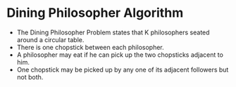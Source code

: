 # Dining Philosopher Algorithm
- The Dining Philosopher Problem states that K philosophers seated around a circular table. 
- There is one chopstick between each philosopher. 
- A philosopher may eat if he can pick up the two chopsticks adjacent to him. 
- One chopstick may be picked up by any one of its adjacent followers but not both. 

